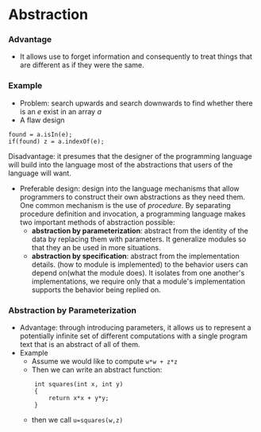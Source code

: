 Abstraction
===========

### Advantage
- It allows use to forget information and consequently to treat things that are different as if they were the same.

### Example
- Problem: search upwards and search downwards to find whether there is an *e* exist in an array *a*
- A flaw design
```
found = a.isIn(e);
if(found) z = a.indexOf(e);
```
Disadvantage: it presumes that the designer of the programming language will build into the language most of the abstractions that users of the language will want. 
- Preferable design: design into the language mechanisms that allow programmers to construct their own abstractions as they need them. One common mechanism is the use of *procedure*. By separating procedure definition and invocation, a programming language makes two important methods of abstraction possible:
	- **abstraction by parameterization**: abstract from the identity of the data by replacing them with parameters. It generalize modules so that they an be used in more situations.
	- **abstraction by specification**: abstract from the implementation details. (how to module is implemented) to the behavior users can depend on(what the module does). It isolates from one another's implementations, we require only that a module's implementation supports the behavior being replied on.
	
### Abstraction by Parameterization
- Advantage: through introducing parameters, it allows us to represent a potentially infinite set of different computations with a single program text that is an abstract of all of them. 
- Example
	- Assume we would like to compute `w*w + z*z`
	- Then we can write an abstract function:
	```
		int squares(int x, int y)
		{
			return x*x + y*y;
		}
	```
	- then we call `u=squares(w,z)`